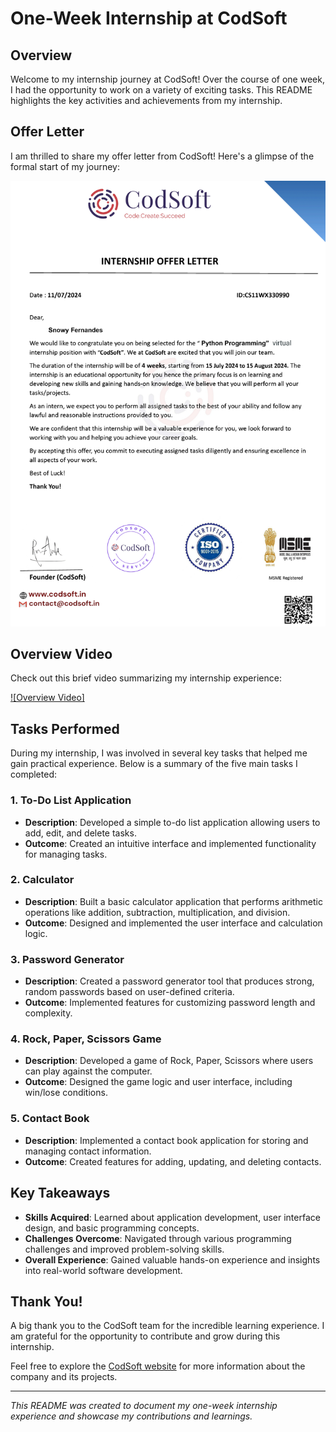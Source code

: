 # One-Week Internship at CodSoft

## Overview

Welcome to my internship journey at CodSoft! Over the course of one week, I had the opportunity to work on a variety of exciting tasks. This README highlights the key activities and achievements from my internship.

## Offer Letter

I am thrilled to share my offer letter from CodSoft! Here's a glimpse of the formal start of my journey:

![Offer Letter](offer_letter.png.jpg)

## Overview Video

Check out this brief video summarizing my internship experience:

[![Overview Video]](overview.mp4)

## Tasks Performed

During my internship, I was involved in several key tasks that helped me gain practical experience. Below is a summary of the five main tasks I completed:

### 1. **To-Do List Application**

- **Description**: Developed a simple to-do list application allowing users to add, edit, and delete tasks.
- **Outcome**: Created an intuitive interface and implemented functionality for managing tasks.

### 2. **Calculator**

- **Description**: Built a basic calculator application that performs arithmetic operations like addition, subtraction, multiplication, and division.
- **Outcome**: Designed and implemented the user interface and calculation logic.

### 3. **Password Generator**

- **Description**: Created a password generator tool that produces strong, random passwords based on user-defined criteria.
- **Outcome**: Implemented features for customizing password length and complexity.

### 4. **Rock, Paper, Scissors Game**

- **Description**: Developed a game of Rock, Paper, Scissors where users can play against the computer.
- **Outcome**: Designed the game logic and user interface, including win/lose conditions.

### 5. **Contact Book**

- **Description**: Implemented a contact book application for storing and managing contact information.
- **Outcome**: Created features for adding, updating, and deleting contacts.

## Key Takeaways

- **Skills Acquired**: Learned about application development, user interface design, and basic programming concepts.
- **Challenges Overcome**: Navigated through various programming challenges and improved problem-solving skills.
- **Overall Experience**: Gained valuable hands-on experience and insights into real-world software development.

## Thank You!

A big thank you to the CodSoft team for the incredible learning experience. I am grateful for the opportunity to contribute and grow during this internship.

Feel free to explore the [CodSoft website](https://www.codsoft.com) for more information about the company and its projects.

---

*This README was created to document my one-week internship experience and showcase my contributions and learnings.*
